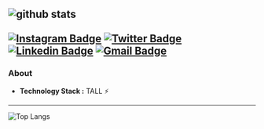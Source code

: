 ![github stats](https://github-readme-stats.vercel.app/api?username=ameershah48&show_icons=true&theme=dracula&hide=issues&hide_border=true)
\
\
[![Instagram Badge](https://img.shields.io/badge/-ameershah48-D5416E?style=flat-square&logo=instagram&logoColor=white&link=https://instagram.com/ameershah48)](https://instagram.com/ameershah48) 
[![Twitter Badge](https://img.shields.io/badge/-ameershah48-1ca0f1?style=flat-square&logo=twitter&logoColor=white&link=https://twitter.com/ameershah48)](https://twitter.com/ameershah48) 
[![Linkedin Badge](https://img.shields.io/badge/-ameershah48-blue?style=flat-square&logo=Linkedin&logoColor=white&link=https://www.linkedin.com/in/ameershah48//)](https://www.linkedin.com/in/ameershah48/) 
[![Gmail Badge](https://img.shields.io/badge/-hello@ameershah.my-c14438?style=flat-square&logo=Gmail&logoColor=white&link=mailto:hello@ameershah.my)](mailto:hello@ameershah.my)
---------------------------------------------------------------------------------------------------------------------------------------------------------------------------------
### About

-  **Technology Stack :** TALL :zap:
---------------------------------------------------------------------------------------------------------------------------------------------------------------------------------
![Top Langs](https://github-readme-stats.vercel.app/api/top-langs/?username=ameershah48&langs_count=8&layout=compact&theme=dracula&hide_border=true)


